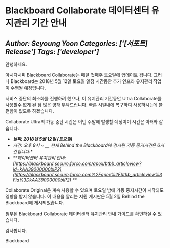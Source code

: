 # Blackboard Collaborate 데이터센터 유지관리 기간 안내
*Author: Seyoung Yoon*
*Categories: ['[서포트] Release']*
*Tags: ['developer']*
---
안녕하세요.

아시다시피 Blackboard Collaborate는 매달 첫째주 토요일에 업데이트 됩니다. 그러나 Blackboard는 2018년 5월
12일 토요일 일정 시간동안 추가 인프라 유지관리 작업이 수행될 예정입니다.

서비스 중단의 최소화를 진행하려 했으나, 이 유지관리 기간동안 Ultra Collaborate를 사용할수 없게 된 점 많은 양해
부탁드립니다. 빠른 시일내에 복구하여 사용하시는데 불편함이 없도록 하겠습니다.

Collaborate Ultra의 가동 중단 시간은 이번 주말에 발생할 예정이며 시간은 아래와 같습니다.

  * _**날짜: 2018년 5월 12일 (토요일)**_
  * _**시간: 오후 9시 ~ **__*** 현재 Behind the Blackboard에 명시된 가동 중지시간은 6시간입니다.**_
  * _**데이터센터 유지관리 안내: [https://blackboard.secure.force.com/apex/btbb_articleview?id=kAA39000000blP2](https://blackboard.secure.force.com%2Fapex%2Fbtbb_articleview%3Fid%3DkAA39000000blP2) **_

Collaborate Original은 계속 사용할 수 있으며 토요일 밤에 가동 중지시간이 시작되도 영향을 받지 않습니다. 이 내용을 알리는
지원 게시판은 5월 2일 Behind the Blackboard에 게시되었습니다.

첨부된 Blackboard Collaborate 데이터센터 유지관리 안내 가이드를 확인하실 수 있습니다.

감사합니다.

Blackboard

